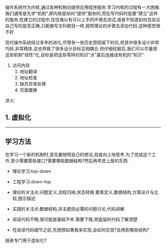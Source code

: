 操作系统作为内核,通过各种机制向提供应用程序服务.学习内核的过程有一大困难:我们通常是先学"机制",即内核是如何"提供"服务的,而在写代码时是要"建立"这样的服务.在建立的过程中,往往难以有可以上手的环境去测试,或者不知道如何去验证自己写的是否正确,只能像写文科题目一样,按照理论的步骤去添加代码.这种感觉很不好.

现代操作系统经过多年的进化,尽管有一些历史原因留下的坑,但其中很多设计非常巧妙,非常精炼.这也导致了很多设计目标互相耦合.但仔细挖掘后,我们可以尽量把这些机制"线性"化,目标是把这些零碎的知识"点"最后连接成有机的"知识".


1. 访问内存
   1. 地址翻译
   2. 地址检查
   3. 缺页异常处理
   4. 页面置换

讲义:

## 1. 虚拟化


----

## 学习方法

在学习一个新的机制时,首先要按照自己的想法,自底向上地思考.为了完成这个工作,至少需要那些接口?需要哪些数据结构?然后再考虑上层的东西.

- 理论学习:top-down
- 工程学习:down-top

- 理论的关注点:问题定义,流程归纳,状态转换,要素定义,数据结构,方案设计与比较,图示描述
- 实践的关注点:数据结构,非主题但必需的问题讨论,代码讲解
- 阅读代码不畅,很可能是基础不牢.需要下降,把底层的代码了解清楚
- 在阅读代码细节之前,先想想如果我来实现,会如何实现?会用到哪些结构?

链表专门用于虚拟化!!